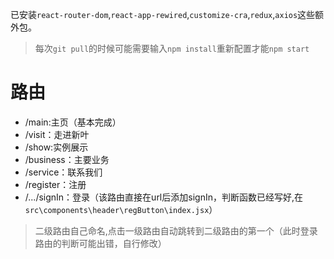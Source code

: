 已安装`react-router-dom`,`react-app-rewired`,`customize-cra`,`redux`,`axios`这些额外包。  
> 每次`git pull`的时候可能需要输入`npm install`重新配置才能`npm start`
# 路由
+ /main:主页（基本完成）
+ /visit：走进新叶
+ /show:实例展示
+ /business：主要业务
+ /service：联系我们
+ /register：注册
+ /.../signIn：登录（该路由直接在url后添加signIn，判断函数已经写好,在`src\components\header\regButton\index.jsx`）
> 二级路由自己命名,点击一级路由自动跳转到二级路由的第一个（此时登录路由的判断可能出错，自行修改）